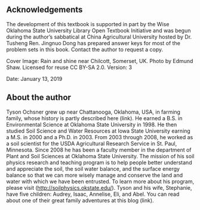 ## Acknowledgements

The development of this textbook is supported in part by the Wise Oklahoma State University Library Open Textbook Initiative and was begun during the author’s sabbatical at China Agricultural University hosted by Dr. Tusheng Ren. Jingnuo Dong has prepared answer keys for most of the problem sets in this book. Contact the author to request a copy.

Cover Image: Rain and shine near Chilcott, Somerset, UK. Photo by Edmund Shaw. Licensed for reuse CC BY-SA 2.0.
Version: 3

Date: January 13, 2019

## About the author

Tyson Ochsner grew up near Chattanooga, Oklahoma, USA, in farming family, whose history is partly described here (link). He earned a B.S. in Environmental Science at Oklahoma State University in 1998. He then studied Soil Science and Water Resources at Iowa State University earning a M.S. in 2000 and a Ph.D. in 2003. From 2003 through 2008, he worked as a soil scientist for the USDA Agricultural Research Service in St. Paul, Minnesota. Since 2008 he has been a faculty member in the department of Plant and Soil Sciences at Oklahoma State University. The mission of his soil physics research and teaching program is to help people better understand and appreciate the soil, the soil water balance, and the surface energy balance so that we can more wisely manage and conserve the land and water with which we have been entrusted. To learn more about his program, please visit (http://soilphysics.okstate.edu/). Tyson and his wife, Stephanie, have five children: Audrey, Isaac, Annelise, Eli, and Abel. You can read about one of their great family adventures at this blog (link).